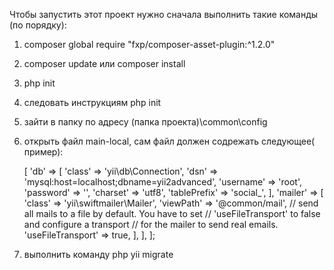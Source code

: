 Чтобы запустить этот проект нужно сначала выполнить такие команды (по порядку):

1) composer global require "fxp/composer-asset-plugin:^1.2.0"

2) composer update или composer install

3) php init

4) следовать инструкциям php init

5) зайти в папку по адресу (папка проекта)\common\config

6) открыть файл main-local, сам файл должен содрежать следующее( пример):

      <?php
        return [
            'components' => [
                'db' => [
                    'class' => 'yii\db\Connection',
                    'dsn' => 'mysql:host=localhost;dbname=yii2advanced',
                    'username' => 'root',
                    'password' => '',
                    'charset' => 'utf8',
                    'tablePrefix' => 'social_',
                ],
                'mailer' => [
                    'class' => 'yii\swiftmailer\Mailer',
                    'viewPath' => '@common/mail',
                    // send all mails to a file by default. You have to set
                    // 'useFileTransport' to false and configure a transport
                    // for the mailer to send real emails.
                    'useFileTransport' => true,
                ],
            ],
        ];
7) выполнить команду php yii migrate
